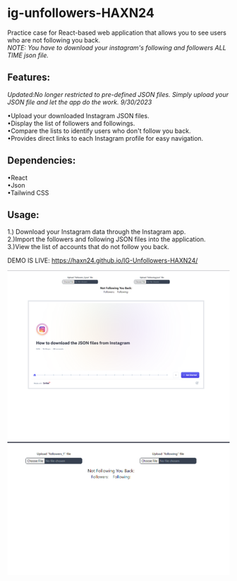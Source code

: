 # ig-unfollowers-HAXN24

Practice case for React-based web application that allows you to see users who are not following you back.\
*NOTE: You have to download your instagram's following and followers ALL TIME json file.*

<h2>Features:</h2>

*Updated:No longer restricted to pre-defined JSON files. Simply upload your
JSON file and let the app do the work. 9/30/2023*

•Upload your downloaded Instagram JSON files.\
•Display the list of followers and followings.\
•Compare the lists to identify users who don't follow you back.\
•Provides direct links to each Instagram profile for easy navigation.

<h2>Dependencies:</h2>

•React\
•Json\
•Tailwind CSS

<h2>Usage:</h2>

1.) Download your Instagram data through the Instagram app.\
2.)Import the followers and following JSON files into the application.\
3.)View the list of accounts that do not follow you back.

DEMO IS LIVE: https://haxn24.github.io/IG-Unfollowers-HAXN24/

![demo.png](src%2Fassets%2Fdemo.png)
![jsonUpload.png](src%2Fassets%2FjsonUpload.png)
